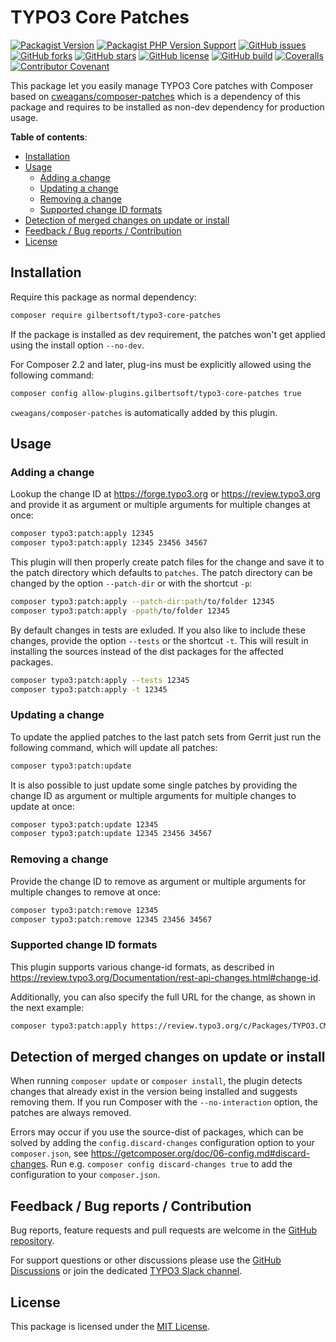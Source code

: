 # TYPO3 Core Patches

[![Packagist Version](https://img.shields.io/packagist/v/gilbertsoft/typo3-core-patches)](https://packagist.org/packages/gilbertsoft/typo3-core-patches)
[![Packagist PHP Version Support](https://img.shields.io/packagist/php-v/gilbertsoft/typo3-core-patches)](https://packagist.org/packages/gilbertsoft/typo3-core-patches)
[![GitHub issues](https://img.shields.io/github/issues/GsTYPO3/core-patches)](https://github.com/GsTYPO3/core-patches/issues)
[![GitHub forks](https://img.shields.io/github/forks/GsTYPO3/core-patches)](https://github.com/GsTYPO3/core-patches/network)
[![GitHub stars](https://img.shields.io/github/stars/GsTYPO3/core-patches)](https://github.com/GsTYPO3/core-patches/stargazers)
[![GitHub license](https://img.shields.io/github/license/GsTYPO3/core-patches)](https://github.com/GsTYPO3/core-patches/blob/main/LICENSE)
[![GitHub build](https://img.shields.io/github/workflow/status/GsTYPO3/core-patches/Continuous%20Integration%20(CI))](https://github.com/GsTYPO3/core-patches/actions/workflows/continuous-integration.yml)
[![Coveralls](https://img.shields.io/coveralls/github/GsTYPO3/core-patches)](https://coveralls.io/github/GsTYPO3/core-patches)
[![Contributor Covenant](https://img.shields.io/badge/Contributor%20Covenant-2.1-4baaaa.svg)](https://github.com/GsTYPO3/core-patches/blob/main/CODE_OF_CONDUCT.md)

This package let you easily manage TYPO3 Core patches with Composer based on
[cweagans/composer-patches](https://github.com/cweagans/composer-patches#readme)
which is a dependency of this package and requires to be installed as non-dev
dependency for production usage.

**Table of contents**:

- [Installation](#installation)
- [Usage](#usage)
  - [Adding a change](#adding-a-change)
  - [Updating a change](#updating-a-change)
  - [Removing a change](#removing-a-change)
  - [Supported change ID formats](#supported-change-id-formats)
- [Detection of merged changes on update or install](#detection-of-merged-changes-on-update-or-install)
- [Feedback / Bug reports / Contribution](#feedback--bug-reports--contribution)
- [License](#license)

## Installation

Require this package as normal dependency:

```bash
composer require gilbertsoft/typo3-core-patches
```

If the package is installed as dev requirement, the patches won't get applied
using the install option `--no-dev`.

For Composer 2.2 and later, plug-ins must be explicitly allowed using the
following command:

```bash
composer config allow-plugins.gilbertsoft/typo3-core-patches true
```

`cweagans/composer-patches` is automatically added by this plugin.

## Usage

### Adding a change

Lookup the change ID at <https://forge.typo3.org> or <https://review.typo3.org>
and provide it as argument or multiple arguments for multiple changes at once:

```bash
composer typo3:patch:apply 12345
composer typo3:patch:apply 12345 23456 34567
```

This plugin will then properly create patch files for the change and save it to
the patch directory which defaults to `patches`. The patch directory can be
changed by the option `--patch-dir` or with the shortcut `-p`:

```bash
composer typo3:patch:apply --patch-dir:path/to/folder 12345
composer typo3:patch:apply -ppath/to/folder 12345
```

By default changes in tests are exluded. If you also like to include these
changes, provide the option `--tests` or the shortcut `-t`. This will result in
installing the sources instead of the dist packages for the affected packages.

```bash
composer typo3:patch:apply --tests 12345
composer typo3:patch:apply -t 12345
```

### Updating a change

To update the applied patches to the last patch sets from Gerrit just run the
following command, which will update all patches:

```bash
composer typo3:patch:update
```

It is also possible to just update some single patches by providing the change
ID as argument or multiple arguments for multiple changes to update at once:

```bash
composer typo3:patch:update 12345
composer typo3:patch:update 12345 23456 34567
```

### Removing a change

Provide the change ID to remove as argument or multiple arguments for multiple
changes to remove at once:

```bash
composer typo3:patch:remove 12345
composer typo3:patch:remove 12345 23456 34567
```

### Supported change ID formats

This plugin supports various change-id formats, as described in
<https://review.typo3.org/Documentation/rest-api-changes.html#change-id>.

Additionally, you can also specify the full URL for the change, as shown in the
next example:

```bash
composer typo3:patch:apply https://review.typo3.org/c/Packages/TYPO3.CMS/+/12345
```

## Detection of merged changes on update or install

When running `composer update` or `composer install`, the plugin detects changes
that already exist in the version being installed and suggests removing them. If
you run Composer with the `--no-interaction` option, the patches are always
removed.

Errors may occur if you use the source-dist of packages, which can be solved by
adding the `config.discard-changes` configuration option to your `composer.json`,
see <https://getcomposer.org/doc/06-config.md#discard-changes>. Run e.g.
`composer config discard-changes true` to add the configuration to your
`composer.json`.

## Feedback / Bug reports / Contribution

Bug reports, feature requests and pull requests are welcome in the [GitHub
repository](https://github.com/GsTYPO3/core-patches).

For support questions or other discussions please use the [GitHub Discussions](https://github.com/GsTYPO3/core-patches/discussions)
or join the dedicated [TYPO3 Slack channel](https://typo3.slack.com/archives/C03GY4LEVPU).

## License

This package is licensed under the [MIT License](https://github.com/GsTYPO3/core-patches/blob/main/LICENSE).
